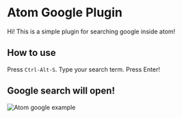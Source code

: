 # Atom Google Plugin

Hi! This is a simple plugin for searching google inside atom!

## How to use

Press `Ctrl-Alt-S`. Type your search term. Press Enter!

## Google search will open!

![Atom google example](https://github.com/sean-codes/atom-google/blob/08e8f2286a43e9bef27100825d26aecf003ebd06/example.gif?raw=true)
